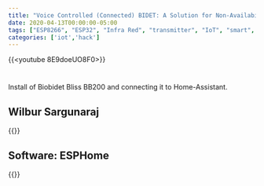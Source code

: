 ```yaml
---
title: "Voice Controlled (Connected) BIDET: A Solution for Non-Availability of Toilet-Paper Caused by COVID19"
date: 2020-04-13T00:00:00-05:00
tags: ["ESP8266", "ESP32", "Infra Red", "transmitter", "IoT", "smart", "WiFi", "hacking", "2N2222",'ESPHome']
categories: ['iot','hack']
---
```


{{<youtube 8E9doeUO8F0>}}

#

Install of Biobidet Bliss BB200 and connecting it to Home-Assistant.

## Wilbur Sargunaraj

{{<youtube TcDhCFXs-4Q>}}

## Software: ESPHome

{{<gist debsahu f11c1bde7fea4f9f51e5e65ce4384a17>}}